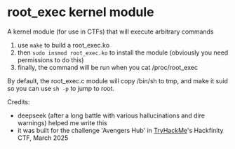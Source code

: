 # root_exec kernel module

A kernel module (for use in CTFs) that will execute arbitrary commands

1. use `make` to build a root_exec.ko
2. then `sudo insmod root_exec.ko` to install the module (obviously you need permissions to do this)
3. finally, the command will be run when you cat /proc/root_exec

By default, the root_exec.c module will copy /bin/sh to tmp, and make it suid so you can use `sh -p` to jump to root.

Credits:

- deepseek (after a long battle with various hallucinations and dire warnings) helped me write this
- it was built for the challenge 'Avengers Hub' in [TryHackMe](https://tryhackme.com)'s Hackfinity CTF, March 2025
